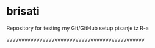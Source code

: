 # brisati
Repository for testing my Git/GitHub setup
pisanje iz R-a

vvvvvvvvvvvvvvvvvvvvvvvvvvvvvvvvvvvvvvvvvvvvvv